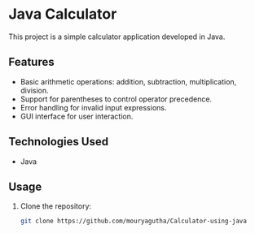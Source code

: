 # Java Calculator



This project is a simple calculator application developed in Java.

## Features
- Basic arithmetic operations: addition, subtraction, multiplication, division.
- Support for parentheses to control operator precedence.
- Error handling for invalid input expressions.
- GUI interface for user interaction.

## Technologies Used
- Java

## Usage
1. Clone the repository:
   ```bash
   git clone https://github.com/mouryagutha/Calculator-using-java
